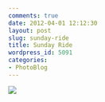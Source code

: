 ```yaml
---
comments: true
date: 2012-04-01 12:12:30
layout: post
slug: sunday-ride
title: Sunday Ride
wordpress_id: 5091
categories:
- PhotoBlog
---
```


![](http://ryanfitzer.com/main/wp-content/uploads/2012/04/2011-10-02-at-13-07-39.jpg)
